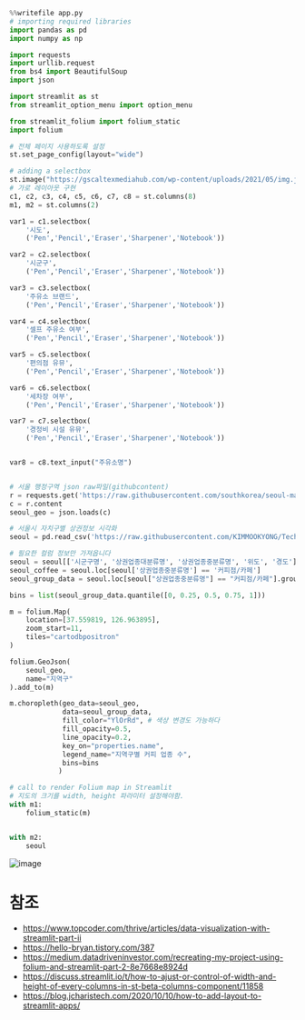```python
%%writefile app.py
# importing required libraries
import pandas as pd
import numpy as np

import requests
import urllib.request
from bs4 import BeautifulSoup
import json

import streamlit as st
from streamlit_option_menu import option_menu

from streamlit_folium import folium_static
import folium

# 전체 페이지 사용하도록 설정
st.set_page_config(layout="wide")

# adding a selectbox
st.image("https://gscaltexmediahub.com/wp-content/uploads/2021/05/img.jpeg", width=200)
# 가로 레이아웃 구현
c1, c2, c3, c4, c5, c6, c7, c8 = st.columns(8)
m1, m2 = st.columns(2)

var1 = c1.selectbox(
    '시도',
    ('Pen','Pencil','Eraser','Sharpener','Notebook'))

var2 = c2.selectbox(
    '시군구',
    ('Pen','Pencil','Eraser','Sharpener','Notebook'))

var3 = c3.selectbox(
    '주유소 브랜드',
    ('Pen','Pencil','Eraser','Sharpener','Notebook'))

var4 = c4.selectbox(
    '셀프 주유소 여부',
    ('Pen','Pencil','Eraser','Sharpener','Notebook'))

var5 = c5.selectbox(
    '편의점 유뮤',
    ('Pen','Pencil','Eraser','Sharpener','Notebook'))

var6 = c6.selectbox(
    '세차장 여부',
    ('Pen','Pencil','Eraser','Sharpener','Notebook'))

var7 = c7.selectbox(
    '경정비 시설 유뮤',
    ('Pen','Pencil','Eraser','Sharpener','Notebook'))


var8 = c8.text_input("주유소명")


# 서울 행정구역 json raw파일(githubcontent)
r = requests.get('https://raw.githubusercontent.com/southkorea/seoul-maps/master/kostat/2013/json/seoul_municipalities_geo_simple.json')
c = r.content
seoul_geo = json.loads(c)

# 서울시 자치구별 상권정보 시각화
seoul = pd.read_csv('https://raw.githubusercontent.com/KIMMOOKYONG/Technical-Note/main/%EC%A7%80%EB%8F%84%EC%8B%9C%EA%B0%81%ED%99%94/%EC%86%8C%EC%83%81%EA%B3%B5%EC%9D%B8%EC%8B%9C%EC%9E%A5%EC%A7%84%ED%9D%A5%EA%B3%B5%EB%8B%A8_%EC%83%81%EA%B0%80(%EC%83%81%EA%B6%8C)%EC%A0%95%EB%B3%B4_%EC%84%9C%EC%9A%B8_202203_01.tsv', sep="\t")

# 필요한 컬럼 정보만 가져옵니다
seoul = seoul[['시군구명', '상권업종대분류명', '상권업종중분류명', '위도', '경도']]
seoul_coffee = seoul.loc[seoul['상권업종중분류명'] == '커피점/카페']
seoul_group_data = seoul.loc[seoul["상권업종중분류명"] == "커피점/카페"].groupby("시군구명")["상권업종중분류명"].count()

bins = list(seoul_group_data.quantile([0, 0.25, 0.5, 0.75, 1]))

m = folium.Map(
    location=[37.559819, 126.963895],
    zoom_start=11, 
    tiles="cartodbpositron"
)

folium.GeoJson(
    seoul_geo,
    name="지역구"
).add_to(m)

m.choropleth(geo_data=seoul_geo,
             data=seoul_group_data, 
             fill_color="YlOrRd", # 색상 변경도 가능하다
             fill_opacity=0.5,
             line_opacity=0.2,
             key_on="properties.name",
             legend_name="지역구별 커피 업종 수", 
             bins=bins
            )

# call to render Folium map in Streamlit
# 지도의 크기를 width, height 파라미터 설정해야함.
with m1:
    folium_static(m)


with m2:
    seoul


```

![image](https://user-images.githubusercontent.com/102650331/169640485-282fb8b6-a66e-4101-a20e-76d43b726f01.png)



# 참조
- https://www.topcoder.com/thrive/articles/data-visualization-with-streamlit-part-ii
- https://hello-bryan.tistory.com/387
- https://medium.datadriveninvestor.com/recreating-my-project-using-folium-and-streamlit-part-2-8e7668e8924d
- https://discuss.streamlit.io/t/how-to-ajust-or-control-of-width-and-height-of-every-columns-in-st-beta-columns-component/11858
- https://blog.jcharistech.com/2020/10/10/how-to-add-layout-to-streamlit-apps/

